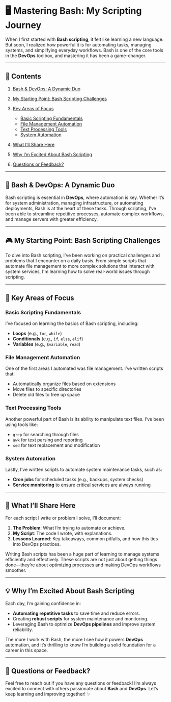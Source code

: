 # 🖥️ Mastering Bash: My Scripting Journey

When I first started with **Bash scripting**, it felt like learning a new language. But soon, I realized how powerful it is for automating tasks, managing systems, and simplifying everyday workflows. Bash is one of the core tools in the **DevOps** toolbox, and mastering it has been a game-changer.

---

## 📑 Contents
1. [Bash & DevOps: A Dynamic Duo](#-bash--devops-a-dynamic-duo)
   
2. [My Starting Point: Bash Scripting Challenges](#-my-starting-point-bash-scripting-challenges)
   
3. [Key Areas of Focus](#-key-areas-of-focus)
    - [Basic Scripting Fundamentals](#basic-scripting-fundamentals)
    - [File Management Automation](#file-management-automation)
    - [Text Processing Tools](#text-processing-tools)
    - [System Automation](#system-automation)
      
4. [What I’ll Share Here](#-what-i'll-share-here)
   
5. [Why I’m Excited About Bash Scripting](#why-i'm-excited-about-bash-scripting)
   
6. [Questions or Feedback?](#-questions-or-feedback)

---

## 🔧 Bash & DevOps: A Dynamic Duo

Bash scripting is essential in **DevOps**, where automation is key. Whether it’s for system administration, managing infrastructure, or automating deployments, Bash is at the heart of these tasks. Through scripting, I’ve been able to streamline repetitive processes, automate complex workflows, and manage servers with greater efficiency.

---

## 🎮 My Starting Point: Bash Scripting Challenges

To dive into Bash scripting, I’ve been working on practical challenges and problems that I encounter on a daily basis. From simple scripts that automate file management to more complex solutions that interact with system services, I'm learning how to solve real-world issues through scripting.

---

## 🧠 Key Areas of Focus

### Basic Scripting Fundamentals
I’ve focused on learning the basics of Bash scripting, including:
- **Loops** (e.g., `for`, `while`)
- **Conditionals** (e.g., `if`, `else`, `elif`)
- **Variables** (e.g., `$variable`, `read`)

### File Management Automation
One of the first areas I automated was file management. I’ve written scripts that:
- Automatically organize files based on extensions
- Move files to specific directories
- Delete old files to free up space

### Text Processing Tools
Another powerful part of Bash is its ability to manipulate text files. I’ve been using tools like:
- `grep` for searching through files
- `awk` for text parsing and reporting
- `sed` for text replacement and modification

### System Automation
Lastly, I’ve written scripts to automate system maintenance tasks, such as:
- **Cron jobs** for scheduled tasks (e.g., backups, system checks)
- **Service monitoring** to ensure critical services are always running

---

## 📝 What I’ll Share Here

For each script I write or problem I solve, I’ll document:
1. **The Problem**: What I’m trying to automate or achieve.
2. **My Script**: The code I wrote, with explanations.
3. **Lessons Learned**: Key takeaways, common pitfalls, and how this ties into DevOps practices.

Writing Bash scripts has been a huge part of learning to manage systems efficiently and effectively. These scripts are not just about getting things done—they’re about optimizing processes and making DevOps workflows smoother.

---

## 💡 Why I’m Excited About Bash Scripting

Each day, I’m gaining confidence in:
- **Automating repetitive tasks** to save time and reduce errors.
- Creating **robust scripts** for system maintenance and monitoring.
- Leveraging Bash to optimize **DevOps pipelines** and improve system reliability.

The more I work with Bash, the more I see how it powers **DevOps** automation, and it’s thrilling to know I’m building a solid foundation for a career in this space.

---

## 📧 Questions or Feedback?

Feel free to reach out if you have any questions or feedback! I’m always excited to connect with others passionate about **Bash** and **DevOps**. Let’s keep learning and improving together! ✨

